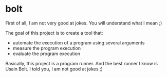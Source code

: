 # bolt

First of all, I am not very good at jokes. You will understand what I mean ;)

The goal of this project is to create a tool that:
- automate the execution of a program using several arguments  
- measure the program execution
- evaluate the program execution

Basically, this project is a program runner. And the best runner I know is Usain Bolt. I told you, I am not good at jokes ;)
